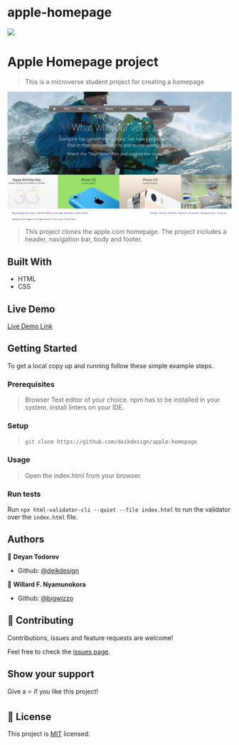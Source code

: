 # apple-homepage


![](https://img.shields.io/badge/Microverse-blueviolet)

# Apple Homepage project

> This is a microverse student project for creating a homepage

![screenshot](./images/screen_apple.JPG)

> This project clones the apple.com homepage.
> The project includes a header, navigation bar, body and footer.

## Built With

- HTML
- CSS

## Live Demo

[Live Demo Link](https://deikdesign.github.io/apple-homepage/)

## Getting Started

 To get a local copy up and running follow these simple example steps.

### Prerequisites
> Browser
> Text editor of your choice.
> npm has to be installed in your system.
> install linters on your IDE.

### Setup
> ``` git clone https://github.com/deikdesign/apple-homepage ```

### Usage
> Open the index.html from your browser.

### Run tests
Run `npx html-validator-cli --quiet --file index.html` to run the validator over the ```index.html``` file.

## Authors

👤 **Deyan Todorov**
- Github: [@deikdesign](https://github.com/deikdesign)

👤 **Willard F. Nyamunokora**
- Github: [@bigwizzo](https://github.com/bigwizzo)

## 🤝 Contributing

Contributions, issues and feature requests are welcome!

Feel free to check the [issues page](https://github.com/deikdesign/apple-homepage/issues).

## Show your support

Give a ⭐️ if you like this project!

## 📝 License

This project is [MIT](lic.url) licensed.
